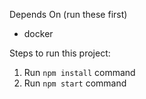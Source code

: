 Depends On (run these first)
* docker

Steps to run this project:

1. Run `npm install` command
2. Run `npm start` command
